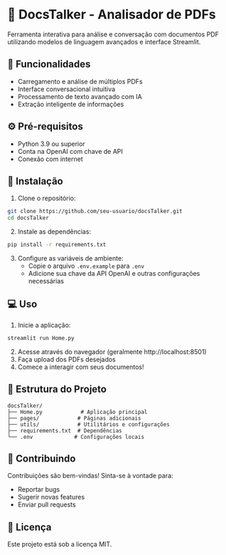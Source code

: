 # 📄 DocsTalker - Analisador de PDFs

Ferramenta interativa para análise e conversação com documentos PDF utilizando modelos de linguagem avançados e interface Streamlit.

## 🎯 Funcionalidades
- Carregamento e análise de múltiplos PDFs
- Interface conversacional intuitiva
- Processamento de texto avançado com IA
- Extração inteligente de informações

## ⚙️ Pré-requisitos
- Python 3.9 ou superior
- Conta na OpenAI com chave de API
- Conexão com internet

## 🚀 Instalação
1. Clone o repositório:
```bash
git clone https://github.com/seu-usuario/docsTalker.git
cd docsTalker
```

2. Instale as dependências:
```bash
pip install -r requirements.txt
```

3. Configure as variáveis de ambiente:
    - Copie o arquivo `.env.example` para `.env`
    - Adicione sua chave da API OpenAI e outras configurações necessárias

## 💻 Uso
1. Inicie a aplicação:
```bash
streamlit run Home.py
```

2. Acesse através do navegador (geralmente http://localhost:8501)
3. Faça upload dos PDFs desejados
4. Comece a interagir com seus documentos!

## 📁 Estrutura do Projeto
```
docsTalker/
├── Home.py            # Aplicação principal
├── pages/            # Páginas adicionais
├── utils/            # Utilitários e configurações
├── requirements.txt  # Dependências
└── .env             # Configurações locais
```

## 🤝 Contribuindo
Contribuições são bem-vindas! Sinta-se à vontade para:
- Reportar bugs
- Sugerir novas features
- Enviar pull requests

## 📝 Licença
Este projeto está sob a licença MIT.
